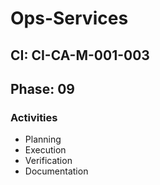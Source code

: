 # Ops-Services

## CI: CI-CA-M-001-003
## Phase: 09

### Activities
- Planning
- Execution
- Verification
- Documentation
